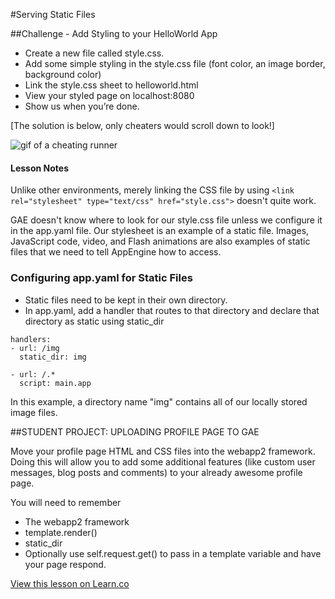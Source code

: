 #Serving Static Files

##Challenge - Add Styling to your HelloWorld App

* Create a new file called style.css.
* Add some simple styling in the style.css file (font color, an image border, background color) 
* Link the style.css sheet to helloworld.html
* View your styled page on localhost:8080
* Show us when you’re done.

[The solution is below, only cheaters would scroll down to look!]

![gif of a cheating runner](http://media.giphy.com/media/BUOlQ1H5RCR1K/giphy.gif)

#### Lesson Notes
Unlike other environments, merely linking the CSS file by using `<link rel="stylesheet" type="text/css" href="style.css">` doesn't quite work.

GAE doesn't know where to look for our style.css file unless we configure it in the app.yaml file. Our stylesheet is an example of a static file. 
Images, JavaScript code, video, and Flash animations are also examples of static files that we need to tell AppEngine how to access.  

### Configuring app.yaml for Static Files
* Static files need to be kept in their own directory.
* In app.yaml, add a handler that routes to that directory and declare that directory as static using static_dir

```
handlers:
- url: /img
  static_dir: img

- url: /.*
  script: main.app
```
In this example, a directory name "img" contains all of our locally stored image files.

##STUDENT PROJECT: UPLOADING PROFILE PAGE TO GAE

Move your profile page HTML and CSS files into the webapp2 framework. Doing this will allow you to add some additional features (like custom user messages, blog posts and comments) to your already awesome profile page.

You will need to remember
* The webapp2 framework
* template.render()
* static_dir
* Optionally use self.request.get() to pass in a template variable and have your page respond.


<a href='https://learn.co/lessons/cssi-7.4-static-files-in-app-engine' data-visibility='hidden'>View this lesson on Learn.co</a>
